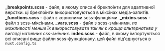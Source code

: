 **\_breakpoints.scss** - файл, в якому описані брекпоінти для адаптивної верстки. ці брекпоінти використовуються в міксінах медіа-запитів.
**\_functions.scss** - файл з корисними scss-функціями.
**\_mixins.scss** - файл з scss-міксінами.
**\_vars.scss** - файл з scss-змінними. _по можливості менше їх використовувати так як є краща альтернатива у вигляді нативних css-змінних._
**index.scss** - файл, в якому імпортуються всі описані вище файли scss-функціоналу. цей файл під'єднується в `nuxt.config.ts`
